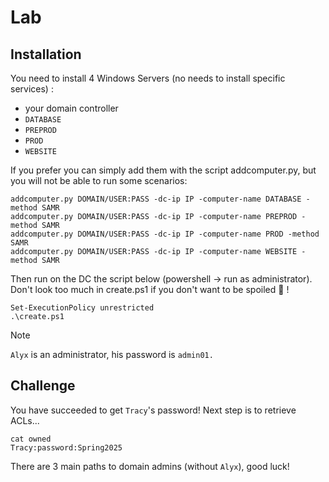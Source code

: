 Lab
===

Installation
------------

You need to install 4 Windows Servers (no needs to install specific services) :
- your domain controller
- `DATABASE`
- `PREPROD`
- `PROD`
- `WEBSITE`

If you prefer you can simply add them with the script addcomputer.py, but you
will not be able to run some scenarios:

    addcomputer.py DOMAIN/USER:PASS -dc-ip IP -computer-name DATABASE -method SAMR
    addcomputer.py DOMAIN/USER:PASS -dc-ip IP -computer-name PREPROD -method SAMR
    addcomputer.py DOMAIN/USER:PASS -dc-ip IP -computer-name PROD -method SAMR
    addcomputer.py DOMAIN/USER:PASS -dc-ip IP -computer-name WEBSITE -method SAMR

Then run on the DC the script below (powershell -> run as administrator).
Don't look too much in create.ps1 if you don't want to be spoiled 🙂 !

    Set-ExecutionPolicy unrestricted
    .\create.ps1

> [!NOTE]
> `Alyx` is an administrator, his password is `admin01.`


Challenge
---------

You have succeeded to get `Tracy`'s password! Next step is to retrieve ACLs...

    cat owned
    Tracy:password:Spring2025

There are 3 main paths to domain admins (without `Alyx`), good luck!

